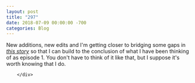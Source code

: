 ```yaml
---
layout: post
title: "297"
date: 2018-07-09 00:00:00 -700
categories: Blog
---
```


<div class="blog-content">
				<div class="paragraph">New additions, new edits and I'm getting closer to bridging some gaps in <u><em><a href="../story-007---unfinished.html" target="_blank">this story</a></em></u> so that I can build to the conclusion of what I have been thinking of as episode 1. You don't have to think of it like that, but I suppose it's worth knowing that I do.</div>

		</div>
        